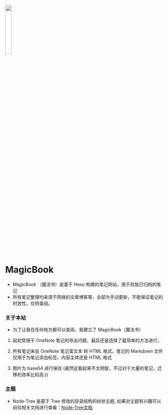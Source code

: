 <img src=https://raw.githubusercontent.com/Exisi/MagicBook/main/favicon.ico width=20% />

# MagicBook
- MagicBook （魔法书）是基于 Hexo 构建的笔记网站，用于存放已归档的笔记
- 所有笔记整理均来源于网络的文章博客等，全部为手动更新，不能保证笔记的时效性，仅供查阅。

### 关于本站
  - 为了让我在任何地方都可以查阅，我建立了 MagicBook（魔法书）

  1. 起初受限于 OneNote 笔记的导出问题，最后还是选择了最简单的方法进行，

  2. 所有笔记来自 OneNote 笔记富文本 转 HTML 格式，笔记的 Markdown 文件仅用于为笔记添加标签。内容主体还是 HTML 格式

  3. 图片为 base64 进行保存 (虽然这看起来不太明智，不过对于大量的笔记，迁移的效率比较高:))

### 主题
- Node-Tree 是基于 Tree 修改的目录结构的树状主题, 如果对主题有兴趣可以前往相关文档进行查看：[Node-Tree文档](https://github.com/Exisi/MagicBook/tree/main/themes/node-tree)